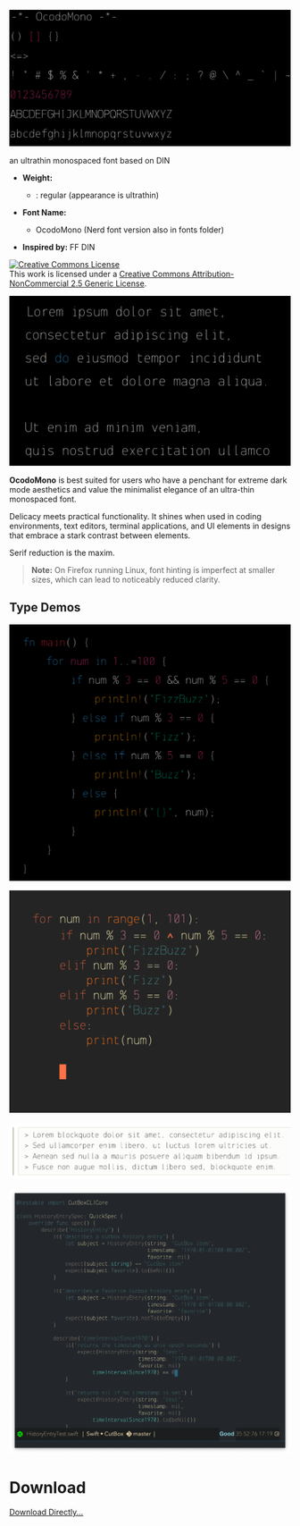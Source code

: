 ![](images/ocodo-mono.png)

an ultrathin monospaced font based on DIN

- **Weight:**
  - : regular (appearance is ultrathin)

- **Font Name:**
  - OcodoMono (Nerd font version also in fonts folder)

- **Inspired by:** FF DIN

<a rel="license" href="http://creativecommons.org/licenses/by-nc/2.5/"><img alt="Creative Commons License" style="border-width:0" src="https://i.creativecommons.org/l/by-nc/2.5/88x31.png" /></a><br />This work is licensed under a <a rel="license" href="http://creativecommons.org/licenses/by-nc/2.5/">Creative Commons Attribution-NonCommercial 2.5 Generic License</a>.

![](images/dark-lipsum.png)

**OcodoMono** is best suited for users who have a penchant for extreme dark mode aesthetics and value the minimalist elegance of an ultra-thin monospaced font.

Delicacy meets practical functionality. It shines when used in coding environments, text editors, terminal applications, and UI elements in designs that embrace a stark contrast between elements.

Serif reduction is the maxim.

> **Note:** On Firefox running Linux, font hinting is imperfect at smaller sizes, which can lead to noticeably reduced clarity.

## Type Demos

![](images/rusty.png)

![](images/py.png)

![](images/light-lipsum.png)

![](images/type-demo.png)


# Download

[Download Directly...](font/OcodoMono.ttf)
